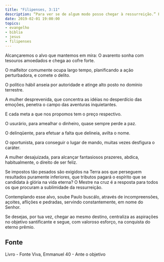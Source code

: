 ```yaml
---
title: "Filipenses, 3:11"
description: “Para ver se de algum modo posso chegar à ressurreição.” Paulo
date: 2019-02-01 19:00:00
topics: 
- evangelho
- biblia
- jesus
- filipenses
---
```


Alcançaremos o alvo que mantemos em mira:
O avarento sonha com tesouros amoedados e chega ao cofre forte.

O malfeitor comumente ocupa largo tempo, planificando a ação
perturbadora, e comete o delito.

O político hábil anseia por autoridade e atinge alto posto no domínio
terrestre.

A mulher desprevenida, que concentra as idéias no desperdício das
emoções, penetra o campo das aventuras inquietantes.

E cada meta a que nos propomos tem o preço respectivo.

O usurário, para amealhar o dinheiro, quase sempre perde a paz.

O delinqüente, para efetuar a falta que delineia, avilta o nome.

O oportunista, para conseguir o lugar de mando, muitas vezes desfigura o
caráter.

A mulher desajuizada, para alcançar fantasiosos prazeres, abdica,
habitualmente, o direito de ser feliz.

Se impostos tão pesados são exigidos na Terra aos que perseguem
resultados puramente inferiores, que tributos pagará o espírito que se candidata à
glória na vida eterna?
O Mestre na cruz é a resposta para todos os que procuram a sublimidade da
ressurreição.

Contemplando esse alvo, soube Paulo buscá­lo, através de incompreensões,
açoites, aflições e pedradas, servindo constantemente, em nome do Senhor.

Se desejas, por tua vez, chegar ao mesmo destino, centraliza as aspirações
no objetivo santificante e segue, com valoroso esforço, na conquista do eterno
prêmio.


## Fonte
Livro - Fonte Viva, Emmanuel
40 - Ante o objetivo
